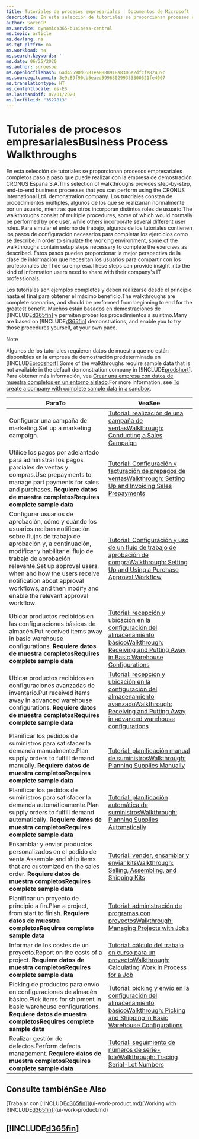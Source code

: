```yaml
---
title: Tutoriales de procesos empresariales | Documentos de Microsoft
description: En esta selección de tutoriales se proporcionan procesos empresariales completos paso a paso que puede realizar con la empresa de demostración CRONUS España S.A. Los tutoriales constan de procedimientos múltiples, algunos de los que se realizarían normalmente por un usuario, mientras que otros incorporan distintos roles de usuario. Para simular el entorno de trabajo, algunos de los tutoriales contienen los pasos de configuración necesarios para completar los ejercicios como se describe. Estos pasos pueden proporcionar la mejor perspectiva de la clase de información que necesitan los usuarios para compartir con los profesionales de TI de su empresa.
author: SorenGP
ms.service: dynamics365-business-central
ms.topic: article
ms.devlang: na
ms.tgt_pltfrm: na
ms.workload: na
ms.search.keywords: ''
ms.date: 06/25/2020
ms.author: sgroespe
ms.openlocfilehash: 6ad45590d0581ea8888918a8306e2dfcfe82439c
ms.sourcegitcommit: 3e9c89f90db5eaed599630299353300621fe4007
ms.translationtype: HT
ms.contentlocale: es-ES
ms.lasthandoff: 07/01/2020
ms.locfileid: "3527813"
---
```

# <a name="business-process-walkthroughs"></a><span data-ttu-id="2bd43-106">Tutoriales de procesos empresariales</span><span class="sxs-lookup"><span data-stu-id="2bd43-106">Business Process Walkthroughs</span></span>

<span data-ttu-id="2bd43-107">En esta selección de tutoriales se proporcionan procesos empresariales completos paso a paso que puede realizar con la empresa de demostración CRONUS España S.A.</span><span class="sxs-lookup"><span data-stu-id="2bd43-107">This selection of walkthroughs provides step-by-step, end-to-end business processes that you can perform using the CRONUS International Ltd. demonstration company.</span></span> <span data-ttu-id="2bd43-108">Los tutoriales constan de procedimientos múltiples, algunos de los que se realizarían normalmente por un usuario, mientras que otros incorporan distintos roles de usuario.</span><span class="sxs-lookup"><span data-stu-id="2bd43-108">The walkthroughs consist of multiple procedures, some of which would normally be performed by one user, while others incorporate several different user roles.</span></span> <span data-ttu-id="2bd43-109">Para simular el entorno de trabajo, algunos de los tutoriales contienen los pasos de configuración necesarios para completar los ejercicios como se describe.</span><span class="sxs-lookup"><span data-stu-id="2bd43-109">In order to simulate the working environment, some of the walkthroughs contain setup steps necessary to complete the exercises as described.</span></span> <span data-ttu-id="2bd43-110">Estos pasos pueden proporcionar la mejor perspectiva de la clase de información que necesitan los usuarios para compartir con los profesionales de TI de su empresa.</span><span class="sxs-lookup"><span data-stu-id="2bd43-110">These steps can provide insight into the kind of information users need to share with their company's IT professionals.</span></span>  

 <span data-ttu-id="2bd43-111">Los tutoriales son ejemplos completos y deben realizarse desde el principio hasta el final para obtener el máximo beneficio.</span><span class="sxs-lookup"><span data-stu-id="2bd43-111">The walkthroughs are complete scenarios, and should be performed from beginning to end for the greatest benefit.</span></span> <span data-ttu-id="2bd43-112">Muchos están basados en demostraciones de [!INCLUDE[d365fin](includes/d365fin_md.md)] y permiten probar los procedimientos a su ritmo.</span><span class="sxs-lookup"><span data-stu-id="2bd43-112">Many are based on [!INCLUDE[d365fin](includes/d365fin_md.md)] demonstrations, and enable you to try those procedures yourself, at your own pace.</span></span>  

> [!NOTE]
> <span data-ttu-id="2bd43-113">Algunos de los tutoriales requieren datos de muestra que no están disponibles en la empresa de demostración predeterminada en [!INCLUDE[prodshort](includes/prodshort.md)].</span><span class="sxs-lookup"><span data-stu-id="2bd43-113">Some of the walkthroughs require sample data that is not available in the default demonstration company in [!INCLUDE[prodshort](includes/prodshort.md)].</span></span> <span data-ttu-id="2bd43-114">Para obtener más información, vea [Crear una empresa con datos de muestra completos en un entorno aislado](across-how-create-sandbox-environment.md#to-create-a-company-with-complete-sample-data-in-a-sandbox).</span><span class="sxs-lookup"><span data-stu-id="2bd43-114">For more information, see [To create a company with complete sample data in a sandbox](across-how-create-sandbox-environment.md#to-create-a-company-with-complete-sample-data-in-a-sandbox).</span></span>

|<span data-ttu-id="2bd43-115">Para</span><span class="sxs-lookup"><span data-stu-id="2bd43-115">To</span></span>|<span data-ttu-id="2bd43-116">Vea</span><span class="sxs-lookup"><span data-stu-id="2bd43-116">See</span></span>|  
|--------|---------|  
|<span data-ttu-id="2bd43-117">Configurar una campaña de marketing.</span><span class="sxs-lookup"><span data-stu-id="2bd43-117">Set up a marketing campaign.</span></span>|[<span data-ttu-id="2bd43-118">Tutorial: realización de una campaña de ventas</span><span class="sxs-lookup"><span data-stu-id="2bd43-118">Walkthrough: Conducting a Sales Campaign</span></span>](walkthrough-conducting-a-sales-campaign.md)|  
|<span data-ttu-id="2bd43-119">Utilice los pagos por adelantado para administrar los pagos parciales de ventas y compras.</span><span class="sxs-lookup"><span data-stu-id="2bd43-119">Use prepayments to manage part payments for sales and purchases.</span></span> <span data-ttu-id="2bd43-120">**Requiere datos de muestra completos**</span><span class="sxs-lookup"><span data-stu-id="2bd43-120">**Requires complete sample data**</span></span> |[<span data-ttu-id="2bd43-121">Tutorial: Configuración y facturación de prepagos de ventas</span><span class="sxs-lookup"><span data-stu-id="2bd43-121">Walkthrough: Setting Up and Invoicing Sales Prepayments</span></span>](walkthrough-setting-up-and-invoicing-sales-prepayments.md)|  
|<span data-ttu-id="2bd43-122">Configurar usuarios de aprobación, cómo y cuándo los usuarios reciben notificación sobre flujos de trabajo de aprobación y, a continuación, modificar y habilitar el flujo de trabajo de aprobación relevante.</span><span class="sxs-lookup"><span data-stu-id="2bd43-122">Set up approval users, when and how the users receive notification about approval workflows, and then modify and enable the relevant approval workflow.</span></span>|[<span data-ttu-id="2bd43-123">Tutorial: Configuración y uso de un flujo de trabajo de aprobación de compra</span><span class="sxs-lookup"><span data-stu-id="2bd43-123">Walkthrough: Setting Up and Using a Purchase Approval Workflow</span></span>](walkthrough-setting-up-and-using-a-purchase-approval-workflow.md)|  
|<span data-ttu-id="2bd43-124">Ubicar productos recibidos en las configuraciones básicas de almacén.</span><span class="sxs-lookup"><span data-stu-id="2bd43-124">Put received items away in basic warehouse configurations.</span></span> <span data-ttu-id="2bd43-125">**Requiere datos de muestra completos**</span><span class="sxs-lookup"><span data-stu-id="2bd43-125">**Requires complete sample data**</span></span>|[<span data-ttu-id="2bd43-126">Tutorial: recepción y ubicación en la configuración del almacenamiento básico</span><span class="sxs-lookup"><span data-stu-id="2bd43-126">Walkthrough: Receiving and Putting Away in Basic Warehouse Configurations</span></span>](walkthrough-receiving-and-putting-away-in-basic-warehousing.md)|  
|<span data-ttu-id="2bd43-127">Ubicar productos recibidos en configuraciones avanzadas de inventario.</span><span class="sxs-lookup"><span data-stu-id="2bd43-127">Put received items away in advanced warehouse configurations.</span></span> <span data-ttu-id="2bd43-128">**Requiere datos de muestra completos**</span><span class="sxs-lookup"><span data-stu-id="2bd43-128">**Requires complete sample data**</span></span>|[<span data-ttu-id="2bd43-129">Tutorial: recepción y ubicación en la configuración del almacenamiento avanzado</span><span class="sxs-lookup"><span data-stu-id="2bd43-129">Walkthrough: Receiving and Putting Away in advanced warehouse configurations</span></span>](walkthrough-receiving-and-putting-away-in-advanced-warehousing.md)|  
|<span data-ttu-id="2bd43-130">Planificar los pedidos de suministros para satisfacer la demanda manualmente.</span><span class="sxs-lookup"><span data-stu-id="2bd43-130">Plan supply orders to fulfill demand manually.</span></span> <span data-ttu-id="2bd43-131">**Requiere datos de muestra completos**</span><span class="sxs-lookup"><span data-stu-id="2bd43-131">**Requires complete sample data**</span></span>|[<span data-ttu-id="2bd43-132">Tutorial: planificación manual de suministros</span><span class="sxs-lookup"><span data-stu-id="2bd43-132">Walkthrough: Planning Supplies Manually</span></span>](walkthrough-planning-supplies-manually.md)|  
|<span data-ttu-id="2bd43-133">Planificar los pedidos de suministros para satisfacer la demanda automáticamente.</span><span class="sxs-lookup"><span data-stu-id="2bd43-133">Plan supply orders to fulfill demand automatically.</span></span> <span data-ttu-id="2bd43-134">**Requiere datos de muestra completos**</span><span class="sxs-lookup"><span data-stu-id="2bd43-134">**Requires complete sample data**</span></span>|[<span data-ttu-id="2bd43-135">Tutorial: planificación automática de suministros</span><span class="sxs-lookup"><span data-stu-id="2bd43-135">Walkthrough: Planning Supplies Automatically</span></span>](walkthrough-planning-supplies-automatically.md)|  
|<span data-ttu-id="2bd43-136">Ensamblar y enviar productos personalizados en el pedido de venta.</span><span class="sxs-lookup"><span data-stu-id="2bd43-136">Assemble and ship items that are customized on the sales order.</span></span> <span data-ttu-id="2bd43-137">**Requiere datos de muestra completos**</span><span class="sxs-lookup"><span data-stu-id="2bd43-137">**Requires complete sample data**</span></span>|[<span data-ttu-id="2bd43-138">Tutorial: vender, ensamblar y enviar kits</span><span class="sxs-lookup"><span data-stu-id="2bd43-138">Walkthrough: Selling, Assembling, and Shipping Kits</span></span>](walkthrough-selling-assembling-and-shipping-kits.md)|  
|<span data-ttu-id="2bd43-139">Planificar un proyecto de principio a fin.</span><span class="sxs-lookup"><span data-stu-id="2bd43-139">Plan a project, from start to finish.</span></span> <span data-ttu-id="2bd43-140">**Requiere datos de muestra completos**</span><span class="sxs-lookup"><span data-stu-id="2bd43-140">**Requires complete sample data**</span></span>|[<span data-ttu-id="2bd43-141">Tutorial: administración de programas con proyectos</span><span class="sxs-lookup"><span data-stu-id="2bd43-141">Walkthrough: Managing Projects with Jobs</span></span>](walkthrough-managing-projects-with-jobs.md)|  
|<span data-ttu-id="2bd43-142">Informar de los costes de un proyecto.</span><span class="sxs-lookup"><span data-stu-id="2bd43-142">Report on the costs of a project.</span></span> <span data-ttu-id="2bd43-143">**Requiere datos de muestra completos**</span><span class="sxs-lookup"><span data-stu-id="2bd43-143">**Requires complete sample data**</span></span>|[<span data-ttu-id="2bd43-144">Tutorial: cálculo del trabajo en curso para un proyecto</span><span class="sxs-lookup"><span data-stu-id="2bd43-144">Walkthrough: Calculating Work in Process for a Job</span></span>](walkthrough-calculating-work-in-process-for-a-job.md)|  
|<span data-ttu-id="2bd43-145">Picking de productos para envío en configuraciones de almacén básico.</span><span class="sxs-lookup"><span data-stu-id="2bd43-145">Pick items for shipment in basic warehouse configurations.</span></span> <span data-ttu-id="2bd43-146">**Requiere datos de muestra completos**</span><span class="sxs-lookup"><span data-stu-id="2bd43-146">**Requires complete sample data**</span></span>|[<span data-ttu-id="2bd43-147">Tutorial: picking y envío en la configuración del almacenamiento básico</span><span class="sxs-lookup"><span data-stu-id="2bd43-147">Walkthrough: Picking and Shipping in Basic Warehouse Configurations</span></span>](walkthrough-picking-and-shipping-in-basic-warehousing.md)|  
|<span data-ttu-id="2bd43-148">Realizar gestión de defectos.</span><span class="sxs-lookup"><span data-stu-id="2bd43-148">Perform defects management.</span></span> <span data-ttu-id="2bd43-149">**Requiere datos de muestra completos**</span><span class="sxs-lookup"><span data-stu-id="2bd43-149">**Requires complete sample data**</span></span>|[<span data-ttu-id="2bd43-150">Tutorial: seguimiento de números de serie-lote</span><span class="sxs-lookup"><span data-stu-id="2bd43-150">Walkthrough: Tracing Serial-Lot Numbers</span></span>](walkthrough-tracing-serial-lot-numbers.md)|  

## <a name="see-also"></a><span data-ttu-id="2bd43-151">Consulte también</span><span class="sxs-lookup"><span data-stu-id="2bd43-151">See Also</span></span>

<span data-ttu-id="2bd43-152">[Trabajar con [!INCLUDE[d365fin](includes/d365fin_md.md)]](ui-work-product.md)</span><span class="sxs-lookup"><span data-stu-id="2bd43-152">[Working with [!INCLUDE[d365fin](includes/d365fin_md.md)]](ui-work-product.md)</span></span>  

## [!INCLUDE[d365fin](includes/free_trial_md.md)]  
